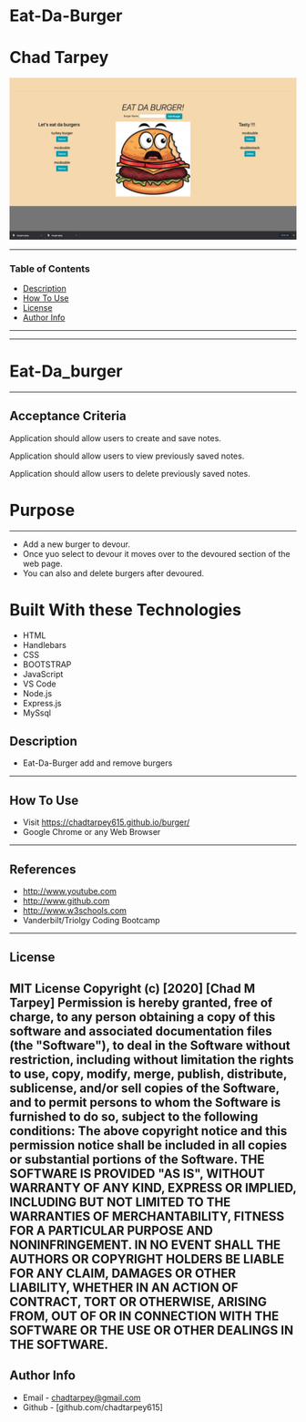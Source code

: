 # Eat-Da-Burger
# Chad Tarpey
![Project Image](public/assets/img/screenshot.png)

---
### Table of Contents
- [Description](#description)
- [How To Use](#how-to-use)
- [License](#license)
- [Author Info](#author-info)
---

---

# Eat-Da_burger
---
## Acceptance Criteria

Application should allow users to create and save notes.

Application should allow users to view previously saved notes.

Application should allow users to delete previously saved notes.


# Purpose
---
* Add a new burger to devour.
* Once yuo select to devour it moves over to the devoured section of the web page.
* You can also and delete burgers after devoured.


# Built With these Technologies
* HTML
* Handlebars
* CSS
* BOOTSTRAP
* JavaScript
* VS Code
* Node.js
* Express.js
* MySsql


## Description
* Eat-Da-Burger add and remove burgers

---
## How To Use
- Visit   https://chadtarpey615.github.io/burger/
- Google Chrome or any Web Browser
---
## References
- http://www.youtube.com
- http://www.github.com
- http://www.w3schools.com
- Vanderbilt/Triolgy Coding Bootcamp
---
## License
MIT License
Copyright (c) [2020] [Chad M Tarpey]
Permission is hereby granted, free of charge, to any person obtaining a copy
of this software and associated documentation files (the "Software"), to deal
in the Software without restriction, including without limitation the rights
to use, copy, modify, merge, publish, distribute, sublicense, and/or sell
copies of the Software, and to permit persons to whom the Software is
furnished to do so, subject to the following conditions:
The above copyright notice and this permission notice shall be included in all
copies or substantial portions of the Software.
THE SOFTWARE IS PROVIDED "AS IS", WITHOUT WARRANTY OF ANY KIND, EXPRESS OR
IMPLIED, INCLUDING BUT NOT LIMITED TO THE WARRANTIES OF MERCHANTABILITY,
FITNESS FOR A PARTICULAR PURPOSE AND NONINFRINGEMENT. IN NO EVENT SHALL THE
AUTHORS OR COPYRIGHT HOLDERS BE LIABLE FOR ANY CLAIM, DAMAGES OR OTHER
LIABILITY, WHETHER IN AN ACTION OF CONTRACT, TORT OR OTHERWISE, ARISING FROM,
OUT OF OR IN CONNECTION WITH THE SOFTWARE OR THE USE OR OTHER DEALINGS IN THE
SOFTWARE.
---
## Author Info
- Email - [chadtarpey@gmail.com](chadtarpey@gmail.com)
- Github - [github.com/chadtarpey615]



